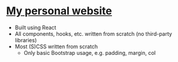 # [My personal website](https://d-pow.github.io/)

* Built using React
* All components, hooks, etc. written from scratch (no third-party libraries)
* Most (S)CSS written from scratch
    * Only basic Bootstrap usage, e.g. padding, margin, col
